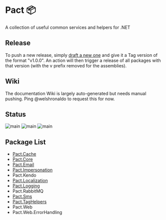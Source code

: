 # Pact 📦
A collection of useful common services and helpers for .NET

## Release
To push a new release, simply [draft a new one](https://github.com/assureddt/pact/releases/new) and give it a Tag version of the format "v1.0.0".
An action will then trigger a release of all packages with that version (with the v prefix removed for the assemblies).

## Wiki
The documentation Wiki is largely auto-generated but needs manual pushing. Ping @welshronaldo to request this for now.

## Status
![main](https://github.com/assureddt/pact/workflows/test/badge.svg)
![main](https://github.com/assureddt/pact/workflows/publish%20packages/badge.svg)
![main](https://img.shields.io/badge/gremlins-likely-orange?logo=github&labelColor=2d2d2d&logoColor=lightgray)

## Package List
* [Pact.Cache](./src/Pact.Cache)
* [Pact.Core](./src/Pact.Core)
* [Pact.Email](./src/Pact.Email)
* [Pact.Impersonation](./src/Pact.Impersonation)
* Pact.Kendo
* [Pact.Localization](./src/Pact.Localization)
* [Pact.Logging](./src/Pact.Logging)
* Pact.RabbitMQ
* [Pact.Sms](./src/Pact.Sms)
* [Pact.TagHelpers](./src/Pact.TagHelpers)
* Pact.Web
* Pact.Web.ErrorHandling
